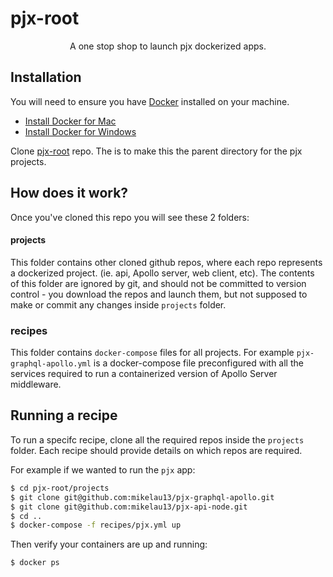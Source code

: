 # pjx-root

<p align="center">A one stop shop to launch pjx dockerized apps.</p>

## Installation

You will need to ensure you have [Docker](https://docs.docker.com/) installed on your machine.

- [Install Docker for Mac](https://docs.docker.com/docker-for-mac/install/)
- [Install Docker for Windows](https://docs.docker.com/docker-for-windows/)

Clone [pjx-root](https://github.com/mikelau13/pjx-root) repo. The is to make this the parent directory for the pjx projects.


## How does it work?

Once you've cloned this repo you will see these 2 folders:

#### projects

This folder contains other cloned github repos, where each repo represents a dockerized project. (ie. api, Apollo server, web client, etc). The contents of this folder are ignored by git, and should not be committed to version control - you download the repos and launch them, but not supposed to make or commit any changes inside `projects` folder.

### recipes

This folder contains `docker-compose` files for all projects. For example `pjx-graphql-apollo.yml` is a docker-compose file preconfigured with all the services required to run a containerized version of Apollo Server middleware.

## Running a recipe

To run a specifc recipe, clone all the required repos inside the `projects` folder. Each recipe should provide details on which repos are required.

For example if we wanted to run the `pjx` app:

```bash
$ cd pjx-root/projects
$ git clone git@github.com:mikelau13/pjx-graphql-apollo.git
$ git clone git@github.com:mikelau13/pjx-api-node.git
$ cd ..
$ docker-compose -f recipes/pjx.yml up
```

Then verify your containers are up and running:

```bash
$ docker ps
```
